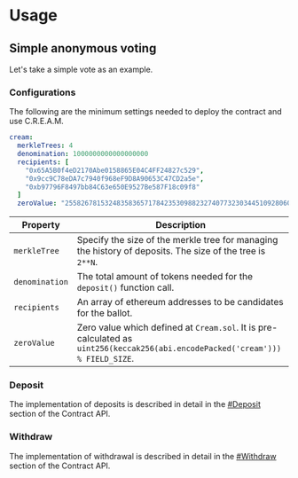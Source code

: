 # Usage

## Simple anonymous voting

Let's take a simple vote as an example.

### Configurations

The following are the minimum settings needed to deploy the contract and use C.R.E.A.M.

```yaml
cream:
  merkleTrees: 4
  denomination: 1000000000000000000
  recipients: [
    "0x65A5B0f4eD2170Abe0158865E04C4FF24827c529",
    "0x9cc9C78eDA7c7940f968eF9D8A90653C47CD2a5e",
    "0xb97796F8497bb84C63e650E9527Be587F18c09f8"
  ]
  zeroValue: "2558267815324835836571784235309882327407732303445109280607932348234378166811"
```

| Property       | Description                                                                                                                  |
|----------------|------------------------------------------------------------------------------------------------------------------------------|
| `merkleTree`   | Specify the size of the merkle tree for managing the history of deposits. The size of the tree is `2**N`.                    |
| `denomination` | The total amount of tokens needed for the `deposit()` function call.                                                          |
| `recipients`   | An array of ethereum addresses to be candidates for the ballot.                                                              |
| `zeroValue`    | Zero value which defined at `Cream.sol`. It is pre-calculated as `uint256(keccak256(abi.encodePacked('cream'))) % FIELD_SIZE`. |

### Deposit

The implementation of deposits is described in detail in the [#Deposit](./05-contract_api.html#deposit) section of the Contract API.

### Withdraw

The implementation of withdrawal is described in detail in the [#Withdraw](./05-contract_api.html#withdraw) section of the Contract API.
